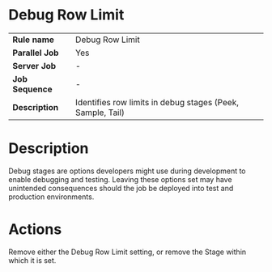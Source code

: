 # Debug Row Limit

|     |     |
| --- | --- |
| **Rule name** | Debug Row Limit |
| **Parallel Job** | Yes |
| **Server Job** | \-  |
| **Job Sequence** | \-  |
| **Description** | Identifies row limits in debug stages (Peek, Sample, Tail) |

# Description

Debug stages are options developers might use during development to enable debugging and testing. Leaving these options set may have unintended consequences should the job be deployed into test and production environments.

# Actions

Remove either the Debug Row Limit setting, or remove the Stage within which it is set.